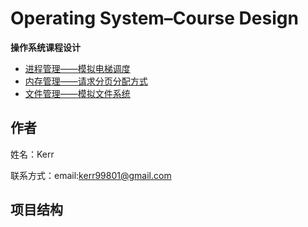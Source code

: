 # Operating System–Course Design

**操作系统课程设计**

* [进程管理——模拟电梯调度](https://github.com/Kerr99899/Operating-System/tree/master/%E8%BF%9B%E7%A8%8B%E7%AE%A1%E7%90%86%E9%A1%B9%E7%9B%AE-%E6%A8%A1%E6%8B%9F%E7%94%B5%E6%A2%AF%E8%B0%83%E5%BA%A6)
* [内存管理——请求分页分配方式](https://github.com/Kerr99899/Operating-System/tree/master/%E5%86%85%E5%AD%98%E7%AE%A1%E7%90%86-%E8%AF%B7%E6%B1%82%E5%88%86%E9%A1%B5%E5%88%86%E9%85%8D%E6%96%B9%E5%BC%8F%E6%A8%A1%E6%8B%9F)
* [文件管理——模拟文件系统](https://github.com/Kerr99899/Operating-System/tree/master/%E6%96%87%E4%BB%B6%E7%AE%A1%E7%90%86-%E6%96%87%E4%BB%B6%E7%B3%BB%E7%BB%9F)

## 作者

姓名：Kerr

联系方式：email:kerr99801@gmail.com

## 项目结构

